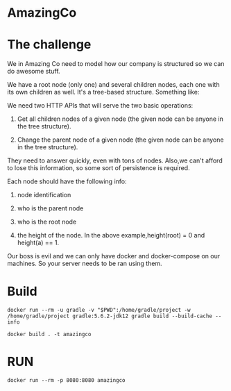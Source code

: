 # AmazingCo

# The challenge
We in Amazing Co need to model how our company is structured so we can do awesome stuff.

We have a root node (only one) and several children nodes, each one with its own children as well. It's a tree-based structure. Something like:     


We need two HTTP APIs that will serve the two basic operations:

1) Get all children nodes of a given node (the given node can be anyone in the tree structure).

2) Change the parent node of a given node (the given node can be anyone in the tree structure).

They need to answer quickly, even with tons of nodes. Also,we can't afford to lose this information, so some sort of persistence is required. 

Each node should have the following info:

1) node identification

2) who is the parent node 

3) who is the root node 

4) the height of the node. In the above example,height(root) = 0 and height(a) == 1.

Our boss is evil and we can only have docker and docker-compose on our machines. So your server needs to be ran using them.


# Build

`docker run --rm -u gradle -v "$PWD":/home/gradle/project -w /home/gradle/project gradle:5.6.2-jdk12 gradle build --build-cache --info`

`docker build . -t amazingco`

# RUN
`docker run --rm -p 8080:8080 amazingco`